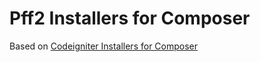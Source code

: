 Pff2 Installers for Composer
============================

Based on [Codeigniter Installers for Composer](https://github.com/compwright/codeigniter-installers)
